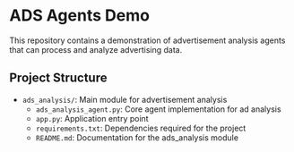 # ADS Agents Demo

This repository contains a demonstration of advertisement analysis agents that can process and analyze advertising data.

## Project Structure

- `ads_analysis/`: Main module for advertisement analysis
  - `ads_analysis_agent.py`: Core agent implementation for ad analysis
  - `app.py`: Application entry point
  - `requirements.txt`: Dependencies required for the project
  - `README.md`: Documentation for the ads_analysis module

